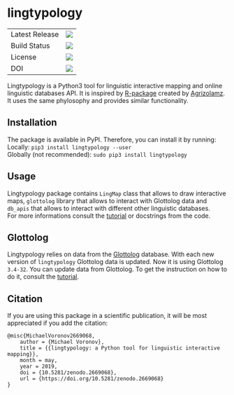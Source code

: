 # lingtypology
<table>
  <tr>
    <td>Latest Release</td>
    <td>
      <a href="https://pypi.org/project/lingtypology/"/>
      <img src="https://img.shields.io/pypi/v/lingtypology.svg"/>
    </td>
  </tr>
  <tr>
    <td> Build Status </td>
    <td>
      <a href="https://travis-ci.org/OneAdder/lingtypology"/>
      <img src="https://img.shields.io/travis/OneAdder/lingtypology.svg"/>
    </td>
  </tr>
  <tr>
    <td>License</td>
    <td>
      <a href="https://github.com/OneAdder/lingtypology/blob/master/LICENSE.md"/>
      <img src="https://img.shields.io/github/license/OneAdder/lingtypology.svg"/>
    </td>
  </tr>
  <tr>
    <td>DOI</td>
    <td>
      <a href="https://doi.org/10.5281/zenodo.2669068"/>
      <img src="https://zenodo.org/badge/DOI/10.5281/zenodo.2669068.svg"/>
    </td>
  </tr>
</table>

Lingtypology is a Python3 tool for linguistic interactive mapping and online linguistic databases API.
It is inspired by [R-package](https://github.com/ropensci/lingtypology) created by [Agrizolamz](https://github.com/agricolamz).
It uses the same phylosophy and provides similar functionality.  

## Installation
The package is available in PyPI.
Therefore, you can install it by running:  
Locally: `pip3 install lingtypology --user`  
Globally (not recommended): `sudo pip3 install lingtypology`

## Usage
Lingtypology package contains `LingMap` class that allows to draw interactive maps, `glottolog` library that allows to interact with Glottolog data and `db_apis` that allows to interact with different other linguistic databases.  
For more informations consult the [tutorial](https://oneadder.github.io/lingtypology/)
or docstrings from the code.

## Glottolog
Lingtypology relies on data from the [Glottolog](https://glottolog.org/glottolog/language) database.
With each new version of `lingtypology` Glottolog data is updated. Now it is using Glottolog `3.4-32`.
You can update data from Glottolog. To get the instruction on how to do it, consult the [tutorial](https://oneadder.github.io/lingtypology/glottolog#g_version).

## Citation
If you are using this package in a scientific publication, it will be most appreciated if you add the citation:
```
@misc{MichaelVoronov2669068,
    author = {Michael Voronov},
    title = {{lingtypology: a Python tool for linguistic interactive mapping}},
    month = may,
    year = 2019,
    doi = {10.5281/zenodo.2669068},
    url = {https://doi.org/10.5281/zenodo.2669068}
}
```
